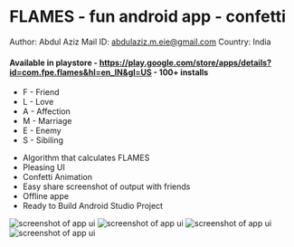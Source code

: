 # FLAMES - fun android app - confetti
Author: Abdul Aziz
Mail ID: abdulaziz.m.eie@gmail.com
Country: India
#### Available in playstore - https://play.google.com/store/apps/details?id=com.fpe.flames&hl=en_IN&gl=US - 100+ installs

* F - Friend
* L - Love
* A - Affection
* M - Marriage
* E - Enemy
* S - Sibiling

- Algorithm that calculates FLAMES
- Pleasing UI
- Confetti Animation
- Easy share screenshot of output with friends
- Offline appe
- Ready to Build Android Studio Project

![screenshot of app ui](https://play-lh.googleusercontent.com/paFM3-lq0i9YRxE-8Z4KJ1IZ4Q-JFMjyy_UrGx1PxM9Upn3f_WkXU1_aeV9f9SHEqf0=w720-h310-rw)
![screenshot of app ui](https://play-lh.googleusercontent.com/S2wMgNgjqodMok7EbaIAo1J_Qnfs2_oDrxCnypqK_CCy5n5S49bYEFwFgPiWGNgCH0I=w720-h310-rw)
![screenshot of app ui](https://play-lh.googleusercontent.com/Tn_XVd9vUlysRQW8fgUdVScrsA_SDEEFQtoh5ndQdoQbyyI9r1dFoYbEwwohUzH9Sw=w720-h310-rw)
![screenshot of app ui](https://play-lh.googleusercontent.com/ydnGgjRKH5UGQHgsHpph5Q5mX8S8-MtEulYmjH2cDtzo8YSQrU9dTfsW17F1CgRXx00=w720-h310-rw)
